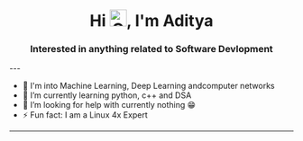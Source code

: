 <h1 align="center">Hi <img height=30 width=30 alt="GIF" src="https://raw.githubusercontent.com/MartinHeinz/MartinHeinz/master/wave.gif" />, I'm Aditya</h1>
<h3 align="center">Interested in anything related to Software Devlopment</h3>
---

- 🔭 I'm into Machine Learning, Deep Learning andcomputer networks
- 🌱 I’m currently learning python, c++ and DSA
- 🤔 I’m looking for help with currently nothing 😁
- ⚡ Fun fact: I am a Linux 4x Expert

---
